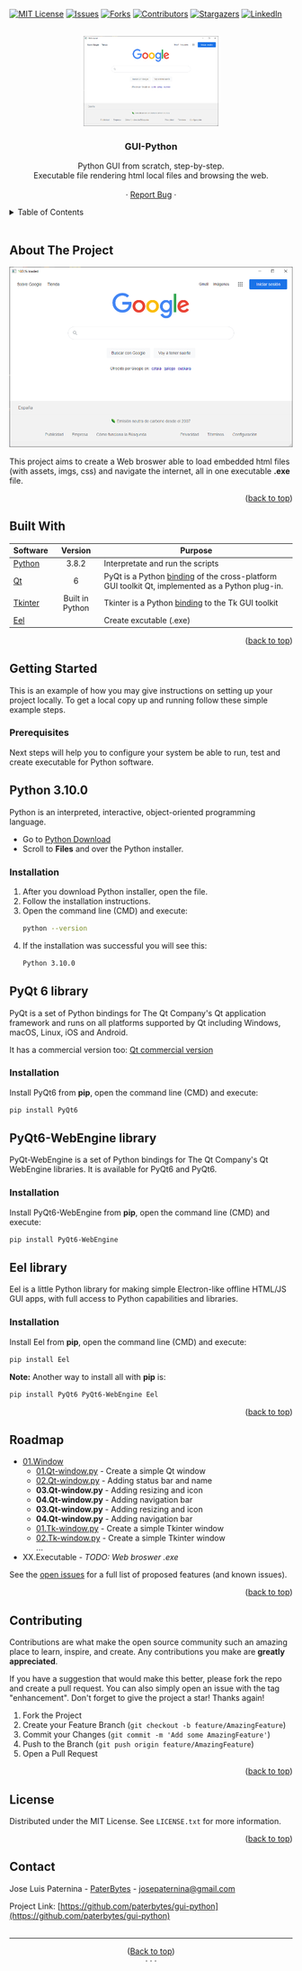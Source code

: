 <div id="top"></div>

[![MIT License][license-shield]][license-url]
[![Issues][issues-shield]][issues-url]
[![Forks][forks-shield]][forks-url]
[![Contributors][contributors-shield]][contributors-url]
[![Stargazers][stars-shield]][stars-url]
[![LinkedIn][linkedin-shield]][linkedin-url]

<!-- PROJECT LOGO -->
<br />
<div align="center">
  <a href="https://github.com/paterbytes/gui-python">
    <img src="Images/expected-result.png" alt="Logo" width="240" height="160">
  </a>

<h3 align="center">GUI-Python</h3>

  <p align="center">
    Python GUI from scratch, step-by-step.
    <br/>
    Executable file rendering html local files and browsing the web.
    <br />
    <br />
    ·
    <a href="https://github.com/paterbytes/gui-python/issues">Report Bug</a>
    ·
  </p>
</div>



<!-- TABLE OF CONTENTS -->
<details>
  <summary>Table of Contents</summary>
  <ol>
    <li>
      <a href="#about-the-project">About The Project</a>
      <ul>
        <li><a href="#built-with">Built With</a></li>
      </ul>
    </li>
    <li>
      <a href="#getting-started">Getting Started</a>
      <ul>
        <li><a href="#prerequisites">Prerequisites</a></li>
        <li><a href="#installation">Installation</a></li>
      </ul>
    </li>
    <li><a href="#usage">Usage</a></li>
    <li><a href="#roadmap">Roadmap</a></li>
    <li><a href="#contributing">Contributing</a></li>
    <li><a href="#license">License</a></li>
    <li><a href="#contact">Contact</a></li>
    <li><a href="#acknowledgments">Acknowledgments</a></li>
  </ol>
</details>
<br/>


<!-- ABOUT THE PROJECT -->
## About The Project

[![Product Name Screen Shot][product-screenshot]](https://example.com)

This project aims to create a Web broswer able to load embedded html files (with assets, imgs, css) and navigate the internet, all in one executable **.exe** file.

<p align="right">(<a href="#top">back to top</a>)</p>



## Built With
|Software| Version | Purpose
|---	|:---:	|---
|[Python](https://www.python.org/)|3.8.2| Interpretate and run the scripts
|[Qt](https://www.riverbankcomputing.com/software/pyqt/)|6| PyQt is a Python  [binding] of the cross-platform GUI toolkit Qt, implemented as a Python plug-in.
|[Tkinter](https://www.riverbankcomputing.com/software/pyqt/)|Built in Python| Tkinter is a Python [binding]  to the Tk GUI toolkit
|[Eel](https://github.com/ChrisKnott/Eel) | |Create excutable (.exe)

<p align="right">(<a href="#top">back to top</a>)</p>



<!-- GETTING STARTED -->
## Getting Started

This is an example of how you may give instructions on setting up your project locally.
To get a local copy up and running follow these simple example steps.

### Prerequisites

Next steps will help you to configure your system be able to run, test and create executable for Python software.

## Python 3.10.0
Python is an interpreted, interactive, object-oriented programming language.
  * Go to [Python Download]
  * Scroll to **Files** and over the Python installer.

### Installation
1. After you download Python installer, open the file.
2. Follow the installation instructions.
3. Open the command line (CMD) and execute:
   ```sh
   python --version
   ```
4. If the installation was successful you will see this:
   ```sh
   Python 3.10.0
   ```


## PyQt 6 library
PyQt is a set of Python bindings for The Qt Company's Qt application framework and runs on all platforms supported by Qt including Windows, macOS, Linux, iOS and Android.

It has a commercial version too: [Qt commercial version]

### Installation
Install PyQt6 from **pip**, open the command line (CMD) and execute:
  ```sh
  pip install PyQt6
  ```


## PyQt6-WebEngine library
PyQt-WebEngine is a set of Python bindings for The Qt Company's Qt WebEngine libraries. It is available for PyQt6 and PyQt6.

### Installation
Install PyQt6-WebEngine from **pip**, open the command line (CMD) and execute:
  ```sh
  pip install PyQt6-WebEngine
  ```

## Eel library
Eel is a little Python library for making simple Electron-like offline HTML/JS GUI apps, with full access to Python capabilities and libraries.

### Installation
Install Eel from **pip**, open the command line (CMD) and execute:
  ```sh
  pip install Eel
  ```

**Note:** Another way to install all with **pip** is:
```sh
pip install PyQt6 PyQt6-WebEngine Eel
```

<p align="right">(<a href="#top">back to top</a>)</p>


<!-- ROADMAP -->
## Roadmap

- [01.Window]
  - [01.Qt-window.py] - Create a simple Qt window
  - [02.Qt-window.py] - Adding status bar and name
  - **03.Qt-window<span>.py** - Adding resizing and icon
  - **04.Qt-window<span>.py** - Adding navigation bar  
  - **03.Qt-window<span>.py** - Adding resizing and icon
  - **04.Qt-window<span>.py** - Adding navigation bar
  - [01.Tk-window.py] - Create a simple Tkinter window
  - [02.Tk-window.py] - Create a simple Tkinter window
  <br/>...
- XX.Executable - *TODO: Web broswer .exe*

See the [open issues](https://github.com/paterbytes/gui-python/issues) for a full list of proposed features (and known issues).

<p align="right">(<a href="#top">back to top</a>)</p>



<!-- CONTRIBUTING -->
## Contributing

Contributions are what make the open source community such an amazing place to learn, inspire, and create. Any contributions you make are **greatly appreciated**.

If you have a suggestion that would make this better, please fork the repo and create a pull request. You can also simply open an issue with the tag "enhancement".
Don't forget to give the project a star! Thanks again!

1. Fork the Project
2. Create your Feature Branch (`git checkout -b feature/AmazingFeature`)
3. Commit your Changes (`git commit -m 'Add some AmazingFeature'`)
4. Push to the Branch (`git push origin feature/AmazingFeature`)
5. Open a Pull Request

<p align="right">(<a href="#top">back to top</a>)</p>



<!-- LICENSE -->
## License

Distributed under the MIT License. See `LICENSE.txt` for more information.

<p align="right">(<a href="#top">back to top</a>)</p>



<!-- CONTACT -->
## Contact

Jose Luis Paternina - [PaterBytes](https://github.com/paterbytes) - josepaternina@gmail.com

Project Link: [https://github.com/paterbytes/gui-python](https://github.com/paterbytes/gui-python)
<br/><br/>
<hr/>

<p align="center">(<a href="#top">Back to top</a>)<br/>· · ·<br/></p>

<!-- MARKDOWN LINKS & IMAGES -->
<!-- https://www.markdownguide.org/basic-syntax/#reference-style-links -->
[Qt commercial version]:https://www.riverbankcomputing.com/commercial/license-faq
  
[Python Download]:https://www.python.org/downloads/
[contributors-shield]: https://img.shields.io/github/contributors/paterbytes/gui-python.svg?style=for-the-badge
[contributors-url]: https://github.com/paterbytes/gui-python/graphs/contributors
[forks-shield]: https://img.shields.io/github/forks/paterbytes/gui-python.svg?style=for-the-badge
[forks-url]: https://github.com/paterbytes/gui-python/network/members
[stars-shield]: https://img.shields.io/github/stars/paterbytes/gui-python.svg?style=for-the-badge
[stars-url]: https://github.com/paterbytes/gui-python/stargazers
[issues-shield]: https://img.shields.io/github/issues/paterbytes/gui-python.svg?style=for-the-badge
[issues-url]: https://github.com/paterbytes/gui-python/issues
[license-shield]: https://img.shields.io/github/license/paterbytes/gui-python.svg?style=for-the-badge
[license-url]: https://github.com/paterbytes/gui-python/blob/main/LICENSE.txt
[linkedin-shield]: https://img.shields.io/badge/-LinkedIn-black.svg?style=for-the-badge&logo=linkedin&colorB=555
[linkedin-url]: https://linkedin.com/in/paterninajose
[product-screenshot]: Images/expected-result.png
  
[01.Window]:https://github.com/paterbytes/gui-python/blob/main/01.Window
 
[01.Qt-window.py]:https://github.com/paterbytes/gui-python/blob/main/01.Window/01.Qt-window.py
[02.Qt-window.py]:https://github.com/paterbytes/gui-python/blob/main/01.Window/02.Qt-window.py
  
[01.Tk-window.py]:https://github.com/paterbytes/gui-python/blob/main/01.Window/01.Tk-window.py
[02.Tk-window.py]:https://github.com/paterbytes/gui-python/blob/main/01.Window/02.Tk-window.py

  
[binding]:(https://en.wikipedia.org/wiki/Language_binding)
